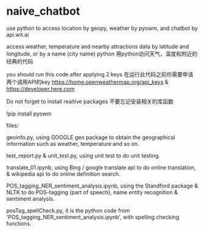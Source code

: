 # naive_chatbot
use python to access location by geopy, weather by pyowm, and chatbot by api.wit.ai

access weather, temperature and nearby attractions data by latitude and longitude, or by a name (city name) 
python
用python访问天气，温度和附近的经典的代码

you should run this code after applying 2 keys
在运行此代码之前你需要申请两个调用API的key
https://home.openweathermap.org/api_keys
&
https://developer.here.com

Do not forget to install realtive packages
不要忘记安装相关的库函数

!pip install pyowm 


files:

geoinfo.py, using GOOGLE geo package to obtain the geographical information such as weather, temperature and so on.

test_report.py & unit_test.py, using unit test to do unit testing.

translate_01.ipynb, using Bing / google translate api to do online translation, & wikipedia api to do online definition search.

POS_tagging_NER_sentiment_analysis.ipynb, using the Standford package & NLTK to do POS-tagging (part of speech), name entity recognition & sentiment analysis.

posTag_spellCheck.py, it is the python code from 'POS_tagging_NER_sentiment_analysis.ipynb', with spelling checking functions.
